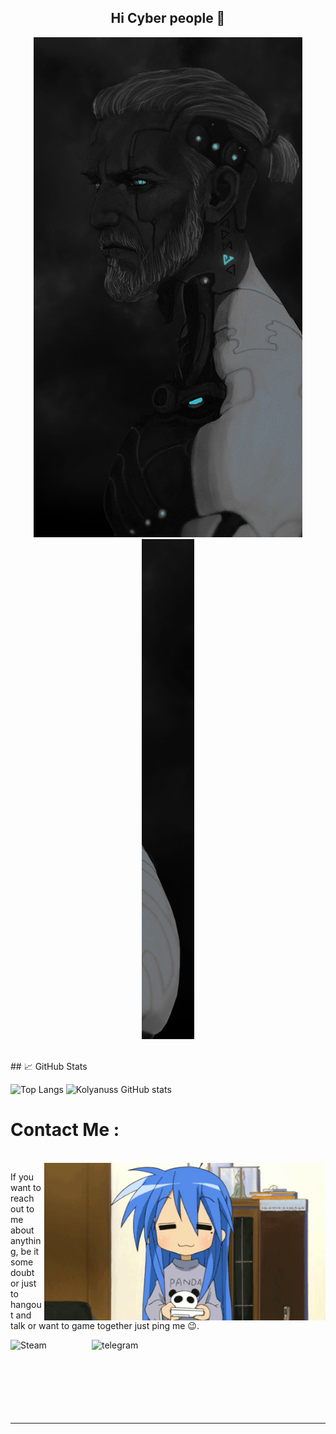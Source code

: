 <h2 align=center>Hi Cyber people 👋</h2>
<p align=center>
  <img height="800" alt="GIF" src="https://github.com/Kolyanuss/Kolyanuss/blob/main/asset/CyberGeralt%20(1).png">
  <img height="800" alt="GIF" src="https://github.com/Kolyanuss/Kolyanuss/blob/main/asset/CyberGeralt%20(2).png">
</p>

</br>
## &#x1f4c8; GitHub Stats

![Top Langs](https://github-readme-stats.vercel.app/api/top-langs/?username=Kolyanuss&hide=html,css,scss,ruby&theme=tokyonight&langs_count=7)
![Kolyanuss GitHub stats](https://github-readme-stats.vercel.app/api?username=Kolyanuss&theme=tokyonight&show_icons=true)
</br>

# Contact Me :

<p>
 </br>


<img hight="320" width="450" align="right" alt="GIF" src="https://github.com/Kolyanuss/Kolyanuss/blob/main/asset/anime_play_game.gif">


If you want to reach out to me about anything, be it some doubt or just to hangout and talk or want to game together just ping me 😉.

<a href="https://steamcommunity.com/id/0xKolyanus">
  <img align="left" alt="Steam" width="130" hight="100" src="https://img.shields.io/badge/Steam-000000?style=for-the-badge&logo=steam&logoColor=white" />
</a>
<a href="https://t.me/OxKolyanus">
 <img align="left" width="130" hight="100" src="https://img.shields.io/badge/Telegram-2CA5E0?style=for-the-badge&logo=telegram&logoColor=white" alt="telegram" />
</a>
</p>
 

</br>
</br>
</br>
</br>
</br>
</br>
</br>

*************
<!--
**Kolyanuss/Kolyanuss** is a ✨ _special_ ✨ repository because its `README.md` (this file) appears on your GitHub profile.

Here are some ideas to get you started:

- 🔭 I’m currently working on ...
- 🌱 I’m currently learning ...
- 👯 I’m looking to collaborate on ...
- 🤔 I’m looking for help with ...
- 💬 Ask me about ...
- 📫 How to reach me: ...
- 😄 Pronouns: ...
- ⚡ Fun fact: ...
-->
